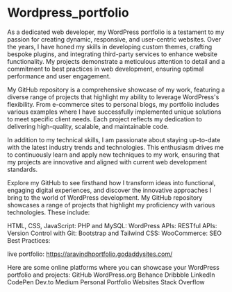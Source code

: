 # Wordpress_portfolio

As a dedicated web developer, my WordPress portfolio is a testament to my passion for creating dynamic, responsive, and user-centric websites. Over the years, I have honed my skills in developing custom themes, crafting bespoke plugins, and integrating third-party services to enhance website functionality. My projects demonstrate a meticulous attention to detail and a commitment to best practices in web development, ensuring optimal performance and user engagement.

My GitHub repository is a comprehensive showcase of my work, featuring a diverse range of projects that highlight my ability to leverage WordPress's flexibility. From e-commerce sites to personal blogs, my portfolio includes various examples where I have successfully implemented unique solutions to meet specific client needs. Each project reflects my dedication to delivering high-quality, scalable, and maintainable code.

In addition to my technical skills, I am passionate about staying up-to-date with the latest industry trends and technologies. This enthusiasm drives me to continuously learn and apply new techniques to my work, ensuring that my projects are innovative and aligned with current web development standards.

Explore my GitHub to see firsthand how I transform ideas into functional, engaging digital experiences, and discover the innovative approaches I bring to the world of WordPress development.
My GitHub repository showcases a range of projects that highlight my proficiency with various technologies. These include:

HTML, CSS, JavaScript:
PHP and MySQL: 
WordPress APIs:
RESTful APIs:
Version Control with Git:
Bootstrap and Tailwind CSS: 
WooCommerce:
SEO Best Practices: 

live portfolio: https://aravindhportfolio.godaddysites.com/

Here are some online platforms where you can showcase your WordPress portfolio and projects:
GitHub
WordPress.org
Behance
Dribbble
LinkedIn
CodePen
Dev.to
Medium
Personal Portfolio Websites
Stack Overflow

